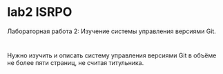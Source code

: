 # lab2 ISRPO
Лабораторная работа 2: Изучение системы управления версиями Git.
#
Нужно изучить и описать систему управления версиями Git в объёме не
более пяти страниц, не считая титульника.
